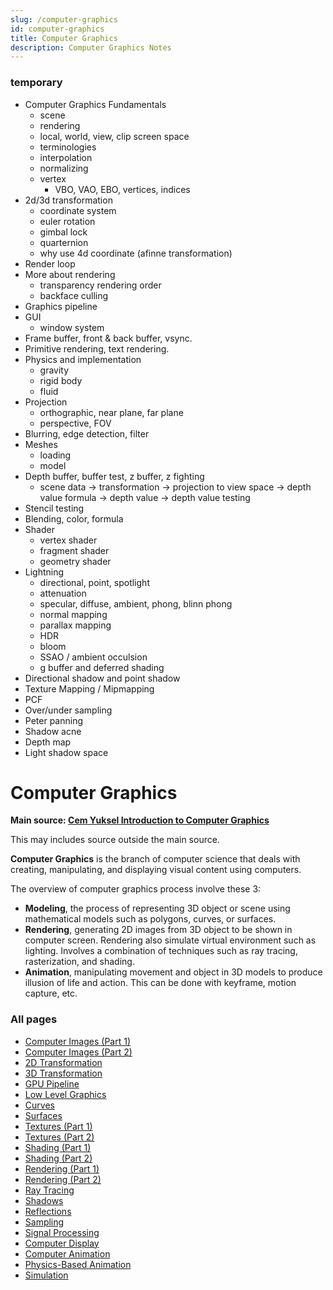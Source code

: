 ```yaml
---
slug: /computer-graphics
id: computer-graphics
title: Computer Graphics
description: Computer Graphics Notes
---
```


### temporary

- Computer Graphics Fundamentals
  - scene
  - rendering
  - local, world, view, clip screen space
  - terminologies
  - interpolation
  - normalizing
  - vertex
    - VBO, VAO, EBO, vertices, indices
- 2d/3d transformation
  - coordinate system
  - euler rotation
  - gimbal lock
  - quarternion
  - why use 4d coordinate (afinne transformation)
- Render loop
- More about rendering
  - transparency rendering order
  - backface culling
- Graphics pipeline
- GUI
  - window system
- Frame buffer, front & back buffer, vsync.
- Primitive rendering, text rendering.
- Physics and implementation
  - gravity
  - rigid body
  - fluid
- Projection
  - orthographic, near plane, far plane
  - perspective, FOV
- Blurring, edge detection, filter
- Meshes
  - loading
  - model
- Depth buffer, buffer test, z buffer, z fighting
  - scene data -> transformation -> projection to view space -> depth value formula -> depth value -> depth value testing
- Stencil testing
- Blending, color, formula
- Shader
  - vertex shader
  - fragment shader
  - geometry shader
- Lightning
  - directional, point, spotlight
  - attenuation
  - specular, diffuse, ambient, phong, blinn phong
  - normal mapping
  - parallax mapping
  - HDR
  - bloom
  - SSAO / ambient occulsion
  - g buffer and deferred shading
- Directional shadow and point shadow
- Texture Mapping / Mipmapping
- PCF
- Over/under sampling
- Peter panning
- Shadow acne
- Depth map
- Light shadow space

# Computer Graphics

**Main source: [Cem Yuksel Introduction to Computer Graphics](https://youtube.com/playlist?list=PLplnkTzzqsZTfYh4UbhLGpI5kGd5oW_Hh)**

This may includes source outside the main source.

**Computer Graphics** is the branch of computer science that deals with creating, manipulating, and displaying visual content using computers.

The overview of computer graphics process involve these 3:

- **Modeling**, the process of representing 3D object or scene using mathematical models such as polygons, curves, or surfaces.
- **Rendering**, generating 2D images from 3D object to be shown in computer screen. Rendering also simulate virtual environment such as lighting. Involves a combination of techniques such as ray tracing, rasterization, and shading.
- **Animation**, manipulating movement and object in 3D models to produce illusion of life and action. This can be done with keyframe, motion capture, etc.

### All pages

- [Computer Images (Part 1)](computer-graphics/computer-images-part-1)
- [Computer Images (Part 2)](computer-graphics/computer-images-part-2)
- [2D Transformation](computer-graphics/2d-transformation)
- [3D Transformation](computer-graphics/3d-transformation)
- [GPU Pipeline](computer-graphics/gpu-pipeline)
- [Low Level Graphics](computer-graphics/low-level-graphics)
- [Curves](computer-graphics/curves)
- [Surfaces](computer-graphics/surfaces)
- [Textures (Part 1)](computer-graphics/textures-part-1)
- [Textures (Part 2)](computer-graphics/textures-part-2)
- [Shading (Part 1)](computer-graphics/shading-part-1)
- [Shading (Part 2)](computer-graphics/shading-part-2)
- [Rendering (Part 1)](computer-graphics/rendering-part-1)
- [Rendering (Part 2)](computer-graphics/rendering-part-2)
- [Ray Tracing](computer-graphics/ray-tracing)
- [Shadows](computer-graphics/shadows)
- [Reflections](computer-graphics/reflections)
- [Sampling](computer-graphics/sampling)
- [Signal Processing](computer-graphics/signal-processing)
- [Computer Display](computer-graphics/computer-display)
- [Computer Animation](computer-graphics/computer-animation)
- [Physics-Based Animation](computer-graphics/physics-based-animation)
- [Simulation](computer-graphics/simulation)
